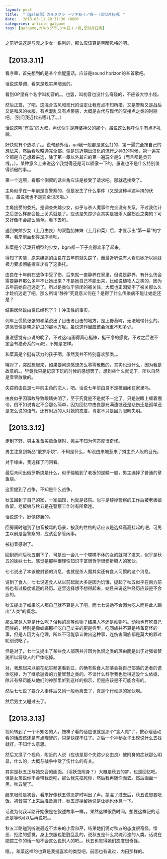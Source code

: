 ```yaml
---
layout: post
title:  "【gal记录】カルタグラ ～ツキ狂イノ病～（恋狱月狂病）"
date:   2013-03-11 20:31:30 +0800
categories: article galgame
tags: [galgame,カルタグラ,ツキ狂イノ病,恋狱月狂病]
---
```


<article>
<p>之前听说这是与壳之少女一系列的，那么应该算是黑暗风格的吧。</p>
<!-- more -->
<h2>【2013.3.11】</h2>
<p>
<p>看序章，首先想到的是某个血腥童话。应该是sound
horizon的某首歌吧。</p>
<p>话说这基调，看来是现实黑暗派的。</p>
<p>
看到OP里有个名字叫初音的。。也罢，叫初音也没什么奇怪的，不应该大惊小怪。</p>
<p>
然后正篇，了吧，这混合古风和现代的设定让我有点不知所措。又是警察又是战后又是和风的衣服，有点混乱又有点带感，大概是古代与现代的交接点之类的时期吧。（别问我近代去哪儿了。。）</p>
<p>
话说这叫“有岛”的大叔，声优似乎是麻婆神父的那个。虽说这么称呼似乎有点不礼貌。</p>
<p>
好快就有个选项了。。说句题外话，gal我一般都是这么打的，第一遍完全按自己的想法来，然后看攻略通完全部。像是玩近期出汉化的流行之神3的时候，第一遍完全都是自己想着来选，除了第一章以外其它的第一遍玩全是S（而且都是灵异线。。）。某种意义上来说这个我觉得还是可以骄傲一下的，虽说也不是什么特别值得骄傲的事。。</p>
<p>
第一个选项，看那个倒叙的话主角应该是接受了请求吧。那就选接受了。</p>
<p>
主角似乎在一年前是当警察的，但是发生了什么事件（又是这种半遮半掩的伏笔。。虽说我也不是完全讨厌啦。）</p>
<p>
主角接受的委托，是调查失踪少女，似乎与杀人魔事件完全没有关系，不过我估计之后怎么样都会扯上关系就是了。应该是失踪少女其实是被杀人魔拐走之类的？可又好像不会那么简单。看下去吧。</p>
<p>
遇到失踪少女（上月由良）的双胞胎妹妹（上月和菜）后，才显示出“第一幕”的字样，看来前面都算是序章吧。</p>
<p>和菜是个活泼开朗型的少女，bgm都一下子变得欢乐了起来。</p>
<p>
得知了实情，原来姐姐的由良在五年前就失踪了，而最近听说有人看见她所以妹妹极力要求彻底搜查才有了这委托。</p>
<p>
由良在十年前在战争中受了伤，后来就一直静养在家里，但说是静养，有什么伤会需要静养那么多年不让她出来？不是她自己不能出来，比如说植物人之类的，因为五年前她自己逃走了。所以是类似于禁闭的被关住，大概也正因受不了被关那么久才趁机逃走了吧。那么所谓“静养”究竟意义何在？是得了什么传染病不能让她走还是？</p>
<p>结果居然说由良已经死了？！冲击性的事实。</p>
<p>
列车上慌慌张张的和菜说出了目击者目击的地方，是上野葵町，无法地带什么的。这感觉像是晓之护卫的那地方呢。虽说这作里应该会沉重不知多少<span style="text-indent: 2em;">。</span></p>
<p>
虽说感觉有点说的晚了，不过这cg画得真心挺棒，挺干净的感觉。不过之后说不定会有猎奇系的cg吧，不知是怎样。</p>
<p>和菜真是个挺有活力的孩子啊，虽然我并不特别喜欢那类。。</p>
<p>
哦对了，突然想起来，如果要问这感想怎么零零散散的，其实也没什么，因为我是故意的。。毕竟我只是记录下玩的时候的感想罢了，想到些什么就记下，所以自然是零零散散的。</p>
<p>
失踪的由良是七年前主角的恋人，吧。话说七年前由良不是被幽闭在家里吗。</p>
<p>
由良似乎因事故导致眼睛失明了，至于究竟是不是就不一定了。只是说眼上缠着绷带。倒不如说肯定不会那么简单，因为回忆中由良那充满遗憾还是悲伤还是孤单还是怎么说的语气，还有附近的人对她的态度，肯定不只是因为眼睛失明。</p>
<h2>【2013.3.12】</h2>
<p>
<p>走到下野，男主准备买章鱼烧时，摊主不知为何态度很奇怪。</p>
<p>
男主注意到新品“俄罗斯烧”，不知是什么，却没由来地惹来了摊主杀人般的目光。</p>
<p>对于缘由，我选择了问问看。</p>
<p>
最后未问出俄罗斯烧是什么，似乎碰触到了老板的逆鳞一般，男主选择了普通的章鱼烧。</p>
<p>这里提到了战争，不知是什么战争。</p>
<p>
秋五回到了自己的家，一家娼馆，也就是妓院。似乎是辞掉警察的工作后被老板娘收留。老板娘与秋五是在警察工作时有所牵连。</p>
<p>话说这个，挺像秽翼的。</p>
<p>
回房间时碰到了初音被骂的场景，按我的性格的话应该是选择高高挂起的吧，可男主以前是当警察的，应该会多管闲事。</p>
<p>被初音感谢了。</p>
<p>
回到房间后秋五倒下了，可是没一会儿一个喋喋不休的女的就闯了进来，似乎是秋五的妹妹七七。感觉是那种很理性知识丰富很哲学很爱折腾人的家伙。</p>
<p>
七七说出了本该被封锁的消息，也就是杀人魔其实还有食人习惯的这个消息。</p>
<p>
说到了食人，七七说道食人从以前起就大多是因为饥饿，提起了秋五似乎在南方前线也有过极度饥饿的经历。这里选择想不想得起来，姑且来说这种经历应该是不会忘的。</p>
<p>
秋五提出了如果吃人那自己就不算是人了吧，而七七说她不会因为吃人而将此人踢出“人类”的概念。</p>
<p>
那么究竟人算是什么呢？俗称的高等动物？结果人不还是动物吗。动物也有吃自己同族的，特别是像螳螂那样吃自己丈夫的更是典型。吃同族并不算是特备奇怪的事，但是人因为有伦理，所以不可能承认做出这种事，连伤害同族都是莫大的罪过呢别说吃了。</p>
<p>
但是对了，七七又提出了某些食人部落并非因为仇恨之类的理由而是出于对强者赞美所以将敌人的尸体吃掉。</p>
<p>
对，我想起来以前在纪实频道看到过，的确有些食人部落会将自己部落的逝者的遗体吃掉，为了继承逝者的力量智慧之类的。不谈什么科学我也觉得这没什么依据，除非有祭司能从他们的神那里听到这样的指示，但是应该是不可能会有的。</p>
<p>
然后七七说了要介入事件后又风一般地离去了，真是个行动派的家伙啊。</p>
<p>然后男主又睡过去了。</p>
<h2>【2013.3.13】</h2>
<p>
视角转到了一个不知名的人，按样子看的话应该就是那个“食人魔”了，按心理活动看的话应该还是有点理智的，只是快撑不住了。之后一个神秘女子出现说什么去找就好，不知什么意思。</p>
<p>然后又换了个视角，附近的人说<span style="line-height: 21px; text-indent: 2em;">（应该是那个失踪少女由良）</span><span style="text-indent: 2em;">被附身的症状那么明显，什么的，大概与战争中受了伤什么的有关。</span></p>
<p>
其实是秋五正与她交合的画面。（淫妖虫附身？）大概是秋五的梦，也是回忆吧。但是女孩说你不会带我走吧，那么我先掐死你，然后我再随你而去。然后画面一黑，秋五醒了。</p>
<p>
醒来眼前是初音，看来好像秋五做恶梦时叫出了声。蒙混了过去后，秋五说想要吃饭。初音端了上来后准备离开，秋五却挽留她说是让她也休息一下。</p>
<p>
话说为何我半路开始像是在叙述故事一样。。果然这样很费时间。想要这样记的话还是等6月以后再说吧。。</p>
<p>
秋五半路碰到听说最近不太来的小雪和芹，结果她们俩对秋五的态度很奇怪，憎恶、拒绝的感觉，身上衣服也脏脏乱乱的，说秋五是什么灵魂污浊的人类。话说在娼馆工作的话一般不会这么说别人的吧。。秋五也觉得她们态度很奇怪。</p>
<p>
嗯。。和菜这样的也算是我挺喜欢的类型吧，前面也有说过，内田那样的。</p>
</p>
</article>

